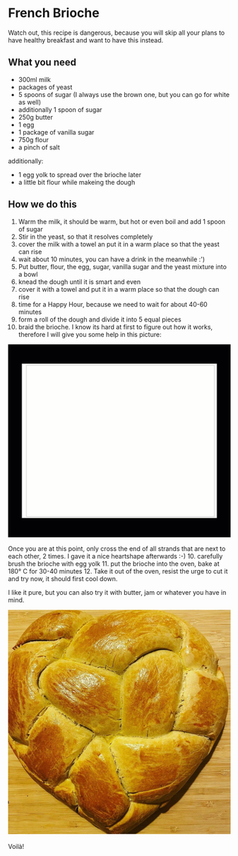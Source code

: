 # French Brioche

Watch out, this recipe is dangerous, because you will skip all your plans to have healthy breakfast and want to have this instead. 

## What you need

* 300ml milk
* packages of yeast
* 5 spoons of sugar (I always use the brown one, but you can go for white as well)
* additionally 1 spoon of sugar
* 250g butter
* 1 egg
* 1 package of vanilla sugar
* 750g flour
* a pinch of salt

additionally:

* 1 egg yolk to spread over the brioche later
* a little bit flour while makeing the dough


## How we do this

1. Warm the milk, it should be warm, but hot or even boil and add 1 spoon of sugar
2. Stir in the yeast, so that it resolves completely
3. cover the milk with a towel an put it in a warm place so that the yeast can rise 
5. wait about 10 minutes, you can have a drink in the meanwhile :') 
4. Put butter, flour, the egg, sugar, vanilla sugar and the yeast mixture into a bowl
5. knead the dough until it is smart and even
6. cover it with a towel and put it in a warm place so that the dough can rise
7. time for a Happy Hour, because we need to wait for about 40-60 minutes
8. form a roll of the dough and divide it into 5 equal pieces
9. braid the brioche. I know its hard at first to figure out how it works, therefore I will give you some help in this picture:

![schema how to braid](https://github.com/LuiseFreese/thatkitchenprincess/blob/main/media/5strandbraid.gif)

Once you are at this point, only cross the end of all strands that are next to each other, 2 times. I gave it a nice heartshape afterwards :-)
10. carefully brush the brioche with egg yolk
11. put the brioche into the oven, bake at 180° C for 30-40 minutes
12. Take it out of the oven, resist the urge to cut it and try now, it should first cool down. 

I like it pure, but you can also try it with butter, jam or whatever you have in mind.

![](https://github.com/LuiseFreese/thatkitchenprincess/blob/main/media/brioche-ready.png)


Voilà!
